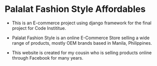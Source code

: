 # Palalat Fashion Style Affordables
 * This is an E-commerce project using django framework for the final project for Code Instititue.

 * Palalat Fashion Style is an online E-Commerce Store selling a wide range of products, mostly OEM brands based in Manila, Philippines.
 * This website is created for my cousin who is selling products online through Facebook for many years.
